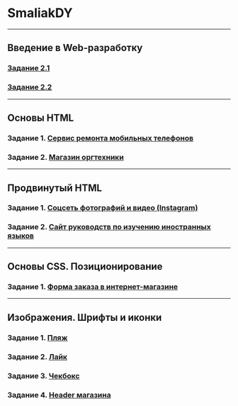 # SmaliakDY
***
## Введение в Web-разработку
### [Задание 2.1](https://codepen.io/dimitrysm/pen/pooyMdL)
### [Задание 2.2](https://codepen.io/dimitrysm/pen/eYYRMNy)
***
## Основы HTML
### Задание 1. [Сервис ремонта мобильных телефонов](https://github.com/AdukarIT/SmaliakDY/tree/master/%D0%9E%D1%81%D0%BD%D0%BE%D0%B2%D1%8B%20HTML/Task1) 
### Задание 2. [Магазин оргтехники](https://github.com/AdukarIT/SmaliakDY/tree/master/%D0%9E%D1%81%D0%BD%D0%BE%D0%B2%D1%8B%20HTML/Task2)
***
## Продвинутый HTML
### Задание 1. [Соцсеть фотографий и видео (Instagram)](https://github.com/AdukarIT/SmaliakDY/tree/master/HTML%20%D0%9F%D1%80%D0%BE%D0%B4%D0%B2%D0%B8%D0%BD%D1%8B%D1%82%D0%B9/task1)
### Задание 2. [Сайт руководств по изучению иностранных языков](https://github.com/AdukarIT/SmaliakDY/tree/master/HTML%20%D0%9F%D1%80%D0%BE%D0%B4%D0%B2%D0%B8%D0%BD%D1%8B%D1%82%D0%B9/task2)
***
## Основы CSS. Позиционирование
### Задание 1. [Форма заказа в интернет-магазине](https://github.com/AdukarIT/SmaliakDY/tree/master/%D0%9E%D1%81%D0%BD%D0%BE%D0%B2%D1%8B%20CSS.%20%D0%9F%D0%BE%D0%B7%D0%B8%D1%86%D0%B8%D0%BE%D0%BD%D0%B8%D1%80%D0%BE%D0%B2%D0%B0%D0%BD%D0%B8%D0%B5)
***
## Изображения. Шрифты и иконки
### Задание 1. [Пляж](https://github.com/AdukarIT/SmaliakDY/tree/master/%D0%98%D0%B7%D0%BE%D0%B1%D1%80%D0%B0%D0%B6%D0%B5%D0%BD%D0%B8%D1%8F.%20%D0%A8%D1%80%D0%B8%D1%84%D1%82%D1%8B%20%D0%B8%20%D0%B8%D0%BA%D0%BE%D0%BD%D0%BA%D0%B8/%D0%9F%D0%BB%D1%8F%D0%B6)
### Задание 2. [Лайк](https://github.com/AdukarIT/SmaliakDY/tree/master/%D0%98%D0%B7%D0%BE%D0%B1%D1%80%D0%B0%D0%B6%D0%B5%D0%BD%D0%B8%D1%8F.%20%D0%A8%D1%80%D0%B8%D1%84%D1%82%D1%8B%20%D0%B8%20%D0%B8%D0%BA%D0%BE%D0%BD%D0%BA%D0%B8/%D0%9B%D0%B0%D0%B9%D0%BA)
### Задание 3. [Чекбокс](https://github.com/AdukarIT/SmaliakDY/tree/master/%D0%98%D0%B7%D0%BE%D0%B1%D1%80%D0%B0%D0%B6%D0%B5%D0%BD%D0%B8%D1%8F.%20%D0%A8%D1%80%D0%B8%D1%84%D1%82%D1%8B%20%D0%B8%20%D0%B8%D0%BA%D0%BE%D0%BD%D0%BA%D0%B8/%D0%A7%D0%B5%D0%BA%D0%B1%D0%BE%D0%BA%D1%81)
### Задание 4. [Header магазина](https://github.com/AdukarIT/SmaliakDY/tree/master/%D0%98%D0%B7%D0%BE%D0%B1%D1%80%D0%B0%D0%B6%D0%B5%D0%BD%D0%B8%D1%8F.%20%D0%A8%D1%80%D0%B8%D1%84%D1%82%D1%8B%20%D0%B8%20%D0%B8%D0%BA%D0%BE%D0%BD%D0%BA%D0%B8/Header%20%D0%BC%D0%B0%D0%B3%D0%B0%D0%B7%D0%B8%D0%BD%D0%B0)
